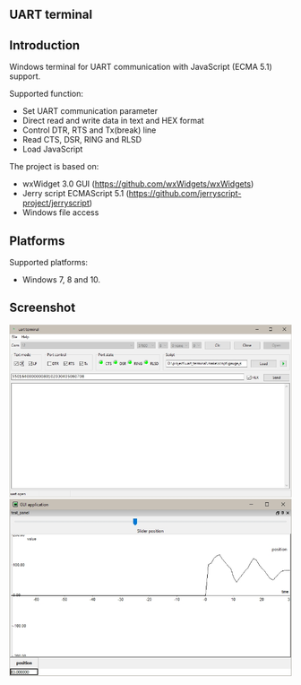 UART terminal
-------------

Introduction
------------

Windows terminal for UART communication with JavaScript (ECMA 5.1) support.

Supported function:

- Set UART communication parameter
- Direct read and write data in text and HEX format
- Control DTR, RTS and Tx(break) line
- Read CTS, DSR, RING and RLSD
- Load JavaScript

The project is based on:

- wxWidget 3.0 GUI (https://github.com/wxWidgets/wxWidgets)
- Jerry script ECMAScript 5.1 (https://github.com/jerryscript-project/jerryscript)
- Windows file access

Platforms
---------

Supported platforms:

- Windows 7, 8 and 10.

Screenshot
----------

![](https://github.com/simapetr/uart_terminal/blob/master/make/img/uart_terminal.jpg)
![](https://github.com/simapetr/uart_terminal/blob/master/make/img/uart_terminal_javascript_example.jpg)